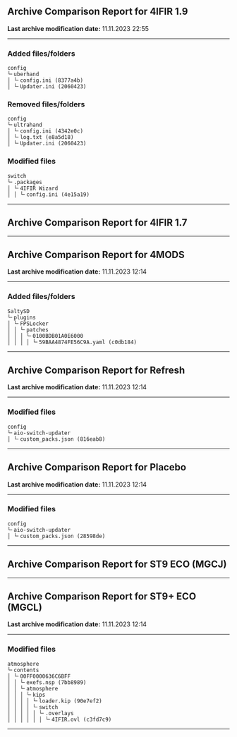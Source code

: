 <h2>Archive Comparison Report for <b>4IFIR 1.9</b></h2><b>Last archive modification date:</b> 11.11.2023 22:55<hr>

<h3>Added files/folders</h3>
<code>config
└╴uberhand
│ └╴config.ini (8377a4b)
│ └╴Updater.ini (2060423)
</code>
<h3>Removed files/folders</h3>
<code>config
└╴ultrahand
│ └╴config.ini (4342e0c)
│ └╴log.txt (e8a5d18)
│ └╴Updater.ini (2060423)
</code>
<h3>Modified files</h3>
<code>switch
└╴.packages
│ └╴4IFIR Wizard
│ │ └╴config.ini (4e15a19)
</code>
<hr>

<h2>Archive Comparison Report for <b>4IFIR 1.7</b></h2><hr>

<h2>Archive Comparison Report for <b>4MODS</b></h2><b>Last archive modification date:</b> 11.11.2023 12:14<hr>

<h3>Added files/folders</h3>
<code>SaltySD
└╴plugins
│ └╴FPSLocker
│ │ └╴patches
│ │ │ └╴0100BDB01A0E6000
│ │ │ │ └╴59BAA4874FE56C9A.yaml (c0db184)
</code>
<hr>

<h2>Archive Comparison Report for <b>Refresh</b></h2><b>Last archive modification date:</b> 11.11.2023 12:14<hr>

<h3>Modified files</h3>
<code>config
└╴aio-switch-updater
│ └╴custom_packs.json (816eab8)
</code>
<hr>

<h2>Archive Comparison Report for <b>Placebo</b></h2><b>Last archive modification date:</b> 11.11.2023 12:14<hr>

<h3>Modified files</h3>
<code>config
└╴aio-switch-updater
│ └╴custom_packs.json (28598de)
</code>
<hr>

<h2>Archive Comparison Report for <b>ST9 ECO (MGCJ)</b></h2><hr>

<h2>Archive Comparison Report for <b>ST9+ ECO (MGCL)</b></h2><b>Last archive modification date:</b> 11.11.2023 12:14<hr>

<h3>Modified files</h3>
<code>atmosphere
└╴contents
│ └╴00FF0000636C6BFF
│ │ └╴exefs.nsp (7bb8989)
│ │ └╴atmosphere
│ │ │ └╴kips
│ │ │ │ └╴loader.kip (90e7ef2)
│ │ │ │ └╴switch
│ │ │ │ │ └╴.overlays
│ │ │ │ │ │ └╴4IFIR.ovl (c3fd7c9)
</code>
<hr>

